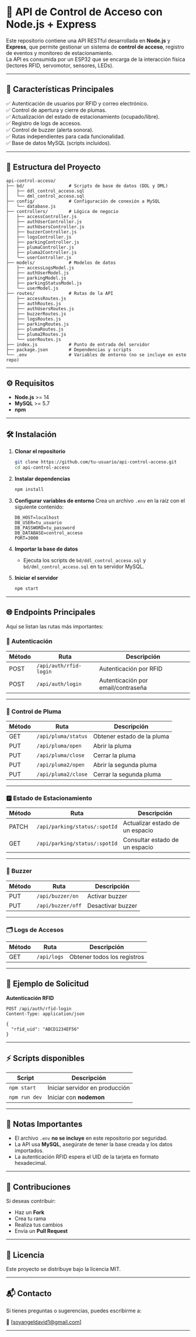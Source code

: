 # 🚀 API de Control de Acceso con Node.js + Express

Este repositorio contiene una API RESTful desarrollada en **Node.js** y **Express**, que permite gestionar un sistema de **control de acceso**, registro de eventos y monitoreo de estacionamiento.  
La API es consumida por un ESP32 que se encarga de la interacción física (lectores RFID, servomotor, sensores, LEDs).

---

## 🧭 Características Principales

✅ Autenticación de usuarios por RFID y correo electrónico.  
✅ Control de apertura y cierre de plumas.  
✅ Actualización del estado de estacionamiento (ocupado/libre).  
✅ Registro de logs de accesos.  
✅ Control de buzzer (alerta sonora).  
✅ Rutas independientes para cada funcionalidad.  
✅ Base de datos MySQL (scripts incluidos).

---

## 📂 Estructura del Proyecto

```
api-control-acceso/
├── bd/                 # Scripts de base de datos (DDL y DML)
│   ├── ddl_control_acceso.sql
│   └── dml_control_acceso.sql
├── config/             # Configuración de conexión a MySQL
│   └── database.js
├── controllers/        # Lógica de negocio
│   ├── accessController.js
│   ├── authUserController.js
│   ├── authUsersController.js
│   ├── buzzerController.js
│   ├── logsController.js
│   ├── parkingController.js
│   ├── plumaController.js
│   ├── pluma2Controller.js
│   └── userController.js
├── models/             # Modelos de datos
│   ├── accessLogsModel.js
│   ├── authUserModel.js
│   ├── parkingModel.js
│   ├── parkingStatusModel.js
│   └── userModel.js
├── routes/             # Rutas de la API
│   ├── accessRoutes.js
│   ├── authRoutes.js
│   ├── authUsersRoutes.js
│   ├── buzzerRoutes.js
│   ├── logsRoutes.js
│   ├── parkingRoutes.js
│   ├── plumaRoutes.js
│   ├── pluma2Routes.js
│   └── userRoutes.js
├── index.js            # Punto de entrada del servidor
├── package.json        # Dependencias y scripts
└── .env                # Variables de entorno (no se incluye en este repo)
```

---

## ⚙️ Requisitos

- **Node.js** >= 14
- **MySQL** >= 5.7
- **npm**

---

## 🛠️ Instalación

1. **Clonar el repositorio**
   ```bash
   git clone https://github.com/tu-usuario/api-control-acceso.git
   cd api-control-acceso
   ```

2. **Instalar dependencias**
   ```bash
   npm install
   ```

3. **Configurar variables de entorno**
   Crea un archivo `.env` en la raíz con el siguiente contenido:
   ```
   DB_HOST=localhost
   DB_USER=tu_usuario
   DB_PASSWORD=tu_password
   DB_DATABASE=control_acceso
   PORT=3000
   ```

4. **Importar la base de datos**
   - Ejecuta los scripts de `bd/ddl_control_acceso.sql` y `bd/dml_control_acceso.sql` en tu servidor MySQL.

5. **Iniciar el servidor**
   ```bash
   npm start
   ```

---

## 🌐 Endpoints Principales

Aquí se listan las rutas más importantes:

### 📘 Autenticación

| Método | Ruta                         | Descripción                               |
|--------|------------------------------|-------------------------------------------|
| POST   | `/api/auth/rfid-login`       | Autenticación por RFID                   |
| POST   | `/api/auth/login`            | Autenticación por email/contraseña       |

---

### 🚦 Control de Pluma

| Método | Ruta                       | Descripción                       |
|--------|----------------------------|-----------------------------------|
| GET    | `/api/pluma/status`        | Obtener estado de la pluma       |
| PUT    | `/api/pluma/open`          | Abrir la pluma                   |
| PUT    | `/api/pluma/close`         | Cerrar la pluma                  |
| PUT    | `/api/pluma2/open`         | Abrir la segunda pluma           |
| PUT    | `/api/pluma2/close`        | Cerrar la segunda pluma          |

---

### 🅿️ Estado de Estacionamiento

| Método | Ruta                               | Descripción                      |
|--------|------------------------------------|----------------------------------|
| PATCH  | `/api/parking/status/:spotId`      | Actualizar estado de un espacio |
| GET    | `/api/parking/status/:spotId`      | Consultar estado de un espacio  |

---

### 🔔 Buzzer

| Método | Ruta                  | Descripción              |
|--------|-----------------------|--------------------------|
| PUT    | `/api/buzzer/on`      | Activar buzzer          |
| PUT    | `/api/buzzer/off`     | Desactivar buzzer       |

---

### 🗂️ Logs de Accesos

| Método | Ruta            | Descripción                  |
|--------|-----------------|------------------------------|
| GET    | `/api/logs`     | Obtener todos los registros |

---

## 🧪 Ejemplo de Solicitud

**Autenticación RFID**

```http
POST /api/auth/rfid-login
Content-Type: application/json

{
  "rfid_uid": "ABCD1234EF56"
}
```

---

## ⚡ Scripts disponibles

| Script           | Descripción                    |
|------------------|--------------------------------|
| `npm start`      | Iniciar servidor en producción|
| `npm run dev`    | Iniciar con **nodemon**       |

---

## 📝 Notas Importantes

- El archivo `.env` **no se incluye** en este repositorio por seguridad.
- La API usa **MySQL**, asegúrate de tener la base creada y los datos importados.
- La autenticación RFID espera el UID de la tarjeta en formato hexadecimal.

---

## 🙌 Contribuciones

Si deseas contribuir:

- Haz un **Fork**
- Crea tu rama
- Realiza tus cambios
- Envía un **Pull Request**

---

## 📄 Licencia

Este proyecto se distribuye bajo la licencia MIT.

---

## 📬 Contacto

Si tienes preguntas o sugerencias, puedes escribirme a:

📧 [soyangeldavid1@gmail.com]

---
